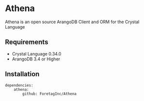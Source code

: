 # Athena
Athena is an open source ArangoDB Client and ORM for the Crystal Language

## Requirements

- Crystal Language 0.34.0
- ArangoDB 3.4 or Higher

## Installation

```
dependencies:
	athena:
		github: ForetagInc/Athena
```

